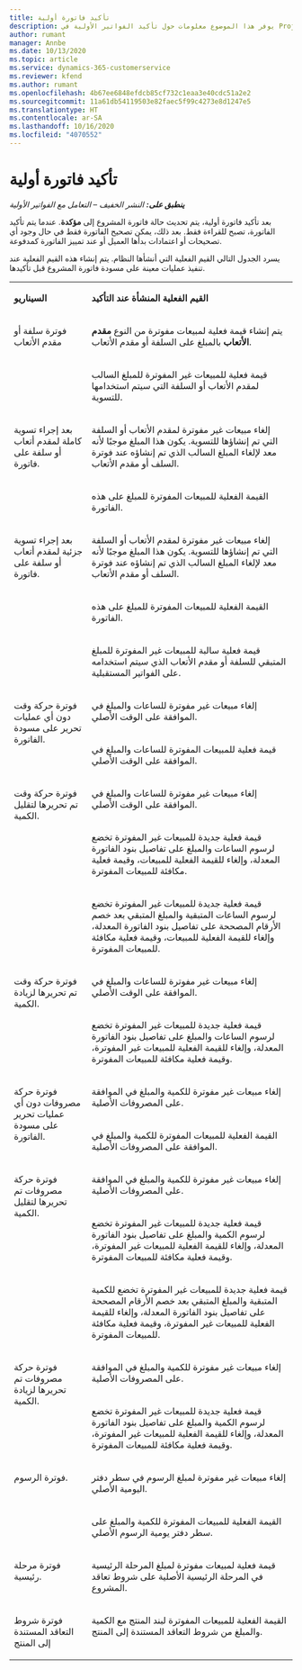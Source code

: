 ```yaml
---
title: تأكيد فاتورة أولية
description: يوفر هذا الموضوع معلومات حول تأكيد الفواتير الأولية في Project Operations.
author: rumant
manager: Annbe
ms.date: 10/13/2020
ms.topic: article
ms.service: dynamics-365-customerservice
ms.reviewer: kfend
ms.author: rumant
ms.openlocfilehash: 4b67ee6848efdcb85cf732c1eaa3e40cdc51a2e2
ms.sourcegitcommit: 11a61db54119503e82faec5f99c4273e8d1247e5
ms.translationtype: HT
ms.contentlocale: ar-SA
ms.lasthandoff: 10/16/2020
ms.locfileid: "4070552"
---
```

# <a name="confirming-a-proforma-invoice"></a>تأكيد فاتورة أولية

_**ينطبق على:** النشر الخفيف – التعامل مع الفواتير الأولية_


بعد تأكيد فاتورة أولية، يتم تحديث حالة فاتورة المشروع إلى **مؤكدة**. عندما يتم تأكيد الفاتورة، تصبح للقراءة فقط. بعد ذلك، يمكن تصحيح الفاتورة فقط في حال وجود أي تصحيحات أو اعتمادات بدأها العميل أو عند تمييز الفاتورة كمدفوعة.

يسرد الجدول التالي القيم الفعلية التي أنشأها النظام. يتم إنشاء هذه القيم الفعلية عند تنفيذ عمليات معينة على مسودة فاتورة المشروع قبل تأكيدها.

<table border="0" cellspacing="0" cellpadding="0">
    <tbody>
        <tr>
            <td width="216" valign="top">
                <p>
                    <strong>السيناريو</strong>
                </p>
            </td>
            <td width="808" valign="top">
                <p>
                    <strong>القيم الفعلية المنشأة عند التأكيد</strong>
                </p>
            </td>
        </tr>
        <tr>
            <td width="216" rowspan="2" valign="top">
                <p>
فوترة سلفة أو مقدم الأتعاب </p>
            </td>
            <td width="408" valign="top">
                <p>
يتم إنشاء قيمة فعلية لمبيعات مفوترة من النوع <strong>مقدم الأتعاب</strong> بالمبلغ على السلفة أو مقدم الأتعاب.
                </p>
            </td>
        </tr>
        <tr>
            <td width="408" valign="top">
                <p>
قيمة فعلية للمبيعات غير المفوترة للمبلغ السالب لمقدم الأتعاب أو السلفة التي سيتم استخدامها للتسوية.
                </p>
            </td>
        </tr>
        <tr>
            <td width="216" rowspan="2" valign="top">
                <p>
بعد إجراء تسوية كاملة لمقدم أتعاب أو سلفة على فاتورة.
                </p>
            </td>
            <td width="408" valign="top">
                <p>
إلغاء مبيعات غير مفوترة لمقدم الأتعاب أو السلفة التي تم إنشاؤها للتسوية. يكون هذا المبلغ موجبًا لأنه معد لإلغاء المبلغ السالب الذي تم إنشاؤه عند فوترة السلف أو مقدم الأتعاب.
                </p>
            </td>
        </tr>
        <tr>
            <td width="408" valign="top">
                <p>
القيمة الفعلية للمبيعات المفوترة للمبلغ على هذه الفاتورة.
                </p>
            </td>
        </tr>
        <tr>
            <td width="216" rowspan="3" valign="top">
                <p>
بعد إجراء تسوية جزئية لمقدم أتعاب أو سلفة على فاتورة.
                </p>
            </td>
            <td width="408" valign="top">
                <p>
إلغاء مبيعات غير مفوترة لمقدم الأتعاب أو السلفة التي تم إنشاؤها للتسوية. يكون هذا المبلغ موجبًا لأنه معد لإلغاء المبلغ السالب الذي تم إنشاؤه عند فوترة السلف أو مقدم الأتعاب.
                </p>
            </td>
        </tr>
        <tr>
            <td width="408" valign="top">
                <p>
القيمة الفعلية للمبيعات المفوترة للمبلغ على هذه الفاتورة.
                </p>
            </td>
        </tr>
        <tr>
            <td width="408" valign="top">
                <p>
قيمة فعلية سالبة للمبيعات غير المفوترة للمبلغ المتبقي للسلفة أو مقدم الأتعاب الذي سيتم استخدامه على الفواتير المستقبلية.
                </p>
            </td>
        </tr>
        <tr>
            <td width="216" rowspan="2" valign="top">
                <p>
فوترة حركة وقت دون أي عمليات تحرير على مسودة الفاتورة.
                </p>
            </td>
            <td width="408" valign="top">
                <p>
إلغاء مبيعات غير مفوترة للساعات والمبلغ في الموافقة على الوقت الأصلي.
                </p>
            </td>
        </tr>
        <tr>
            <td width="408" valign="top">
                <p>
قيمة فعلية للمبيعات المفوترة للساعات والمبلغ في الموافقة على الوقت الأصلي.
                </p>
            </td>
        </tr>
        <tr>
            <td width="216" rowspan="3" valign="top">
                <p>
فوترة حركة وقت تم تحريرها لتقليل الكمية.
                </p>
            </td>
            <td width="408" valign="top">
                <p>
إلغاء مبيعات غير مفوترة للساعات والمبلغ في الموافقة على الوقت الأصلي.
                </p>
            </td>
        </tr>
        <tr>
            <td width="408" valign="top">
                <p>
قيمة فعلية جديدة للمبيعات غير المفوترة تخضع لرسوم الساعات والمبلغ على تفاصيل بنود الفاتورة المعدلة، وإلغاء للقيمة الفعلية للمبيعات، وقيمة فعلية مكافئة للمبيعات المفوترة.
                </p>
            </td>
        </tr>
        <tr>
            <td width="408" valign="top">
                <p>
قيمة فعلية جديدة للمبيعات غير المفوترة تخضع لرسوم الساعات المتبقية والمبلغ المتبقي بعد خصم الأرقام المصححة على تفاصيل بنود الفاتورة المعدلة، وإلغاء للقيمة الفعلية للمبيعات، وقيمة فعلية مكافئة للمبيعات المفوترة.
                </p>
            </td>
        </tr>
        <tr>
            <td width="216" rowspan="2" valign="top">
                <p>
فوترة حركة وقت تم تحريرها لزيادة الكمية.
                </p>
            </td>
            <td width="408" valign="top">
                <p>
إلغاء مبيعات غير مفوترة للساعات والمبلغ في الموافقة على الوقت الأصلي.
                </p>
            </td>
        </tr>
        <tr>
            <td width="408" valign="top">
                <p>
قيمة فعلية جديدة للمبيعات غير المفوترة تخضع لرسوم الساعات والمبلغ على تفاصيل بنود الفاتورة المعدلة، وإلغاء للقيمة الفعلية للمبيعات غير المفوترة، وقيمة فعلية مكافئة للمبيعات المفوترة.
                </p>
            </td>
        </tr>
        <tr>
            <td width="216" rowspan="2" valign="top">
                <p>
فوترة حركة مصروفات دون أي عمليات تحرير على مسودة الفاتورة.
                </p>
            </td>
            <td width="408" valign="top">
                <p>
إلغاء مبيعات غير مفوترة للكمية والمبلغ في الموافقة على المصروفات الأصلية.
                </p>
            </td>
        </tr>
        <tr>
            <td width="408" valign="top">
                <p>
القيمة الفعلية للمبيعات المفوترة للكمية والمبلغ في الموافقة على المصروفات الأصلية. </p>
            </td>
        </tr>
        <tr>
            <td width="216" rowspan="3" valign="top">
                <p>
فوترة حركة مصروفات تم تحريرها لتقليل الكمية.
                </p>
            </td>
            <td width="408" valign="top">
                <p>
إلغاء مبيعات غير مفوترة للكمية والمبلغ في الموافقة على المصروفات الأصلية.
                </p>
            </td>
        </tr>
        <tr>
            <td width="408" valign="top">
                <p>
قيمة فعلية جديدة للمبيعات غير المفوترة تخضع لرسوم الكمية والمبلغ على تفاصيل بنود الفاتورة المعدلة، وإلغاء للقيمة الفعلية للمبيعات غير المفوترة، وقيمة فعلية مكافئة للمبيعات المفوترة.
                </p>
            </td>
        </tr>
        <tr>
            <td width="408" valign="top">
                <p>
قيمة فعلية جديدة للمبيعات غير المفوترة تخضع للكمية المتبقية والمبلغ المتبقي بعد خصم الأرقام المصححة على تفاصيل بنود الفاتورة المعدلة، وإلغاء للقيمة الفعلية للمبيعات غير المفوترة، وقيمة فعلية مكافئة للمبيعات المفوترة.
                </p>
            </td>
        </tr>
        <tr>
            <td width="216" rowspan="2" valign="top">
                <p>
فوترة حركة مصروفات تم تحريرها لزيادة الكمية.
                </p>
            </td>
            <td width="408" valign="top">
                <p>
إلغاء مبيعات غير مفوترة للكمية والمبلغ في الموافقة على المصروفات الأصلية.
                </p>
            </td>
        </tr>
        <tr>
            <td width="408" valign="top">
                <p>
قيمة فعلية جديدة للمبيعات غير المفوترة تخضع لرسوم الكمية والمبلغ على تفاصيل بنود الفاتورة المعدلة، وإلغاء للقيمة الفعلية للمبيعات غير المفوترة، وقيمة فعلية مكافئة للمبيعات المفوترة. 
                </p>
            </td>
        </tr>
        <tr>
            <td width="216" rowspan="2" valign="top">
                <p>
فوترة الرسوم.
                </p>
            </td>
            <td width="408" valign="top">
                <p>
إلغاء مبيعات غير مفوترة لمبلغ الرسوم في سطر دفتر اليومية الأصلي.
                </p>
            </td>
        </tr>
        <tr>
            <td width="408" valign="top">
                <p>
القيمة الفعلية للمبيعات المفوترة للكمية والمبلغ على سطر دفتر يومية الرسوم الأصلي.
                </p>
            </td>
        </tr>
        <tr>
            <td width="216" valign="top">
                <p>
فوترة مرحلة رئيسية.
                </p>
            </td>
            <td width="408" valign="top">
                <p>
قيمة فعلية لمبيعات مفوترة لمبلغ المرحلة الرئيسية في المرحلة الرئيسية الأصلية على شروط تعاقد المشروع.
                </p>
            </td>
        </tr>
        <tr>
            <td width="216" valign="top">
                <p>
فوترة شروط التعاقد المستندة إلى المنتج
                </p>
            </td>
            <td width="408" valign="top">
                <p>
القيمة الفعلية للمبيعات المفوترة لبند المنتج مع الكمية والمبلغ من شروط التعاقد المستندة إلى المنتج.
                </p>
            </td>
        </tr>
    </tbody>
</table>
